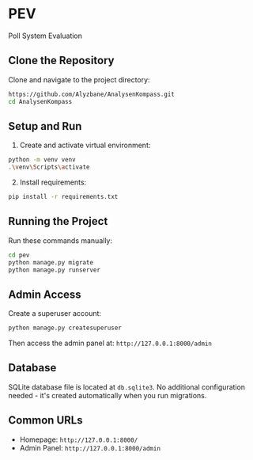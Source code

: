 # PEV
Poll System Evaluation


## Clone the Repository
Clone and navigate to the project directory:

```bash
https://github.com/Alyzbane/AnalysenKompass.git
cd AnalysenKompass

```

## Setup and Run

1. Create and activate virtual environment:
```bash
python -m venv venv
.\venv\Scripts\activate
```

2. Install requirements:
```bash
pip install -r requirements.txt
```

## Running the Project

Run these commands manually:
```bash
cd pev
python manage.py migrate
python manage.py runserver
```

## Admin Access

Create a superuser account:
```bash
python manage.py createsuperuser
```

Then access the admin panel at: `http://127.0.0.1:8000/admin`

## Database

SQLite database file is located at `db.sqlite3`. No additional configuration needed - it's created automatically when you run migrations.

## Common URLs

- Homepage: `http://127.0.0.1:8000/`
- Admin Panel: `http://127.0.0.1:8000/admin`